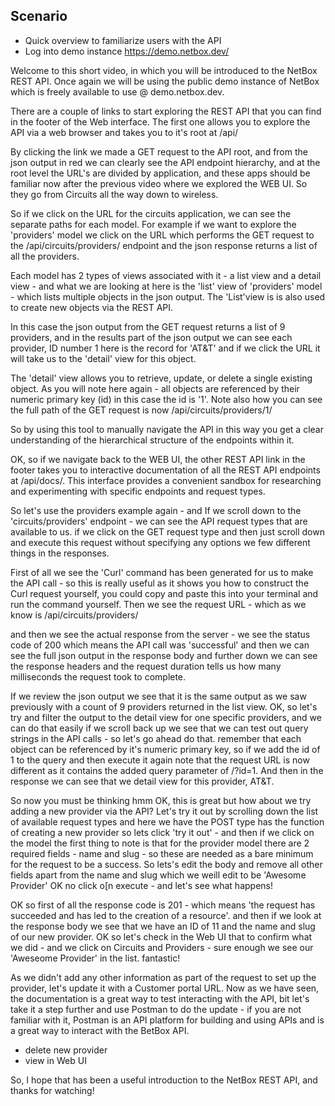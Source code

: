 ## Scenario
- Quick overview to familiarize users with the API
- Log into demo instance https://demo.netbox.dev/

Welcome to this short video, in which you will be introduced to the NetBox REST API. Once again we will be using the public demo instance of NetBox which is freely available to use @ demo.netbox.dev. 

There are a couple of links to start exploring the REST API that you can find in the footer of the Web interface. The first one allows you to explore the API via a web browser and takes you to it's root at /api/  

By clicking the link we made a GET request to the API root, and from the json output in red we can clearly see the API endpoint hierarchy, and at the root level the URL's are divided by application, and these apps should be familiar now after the previous video where we explored the WEB UI. So they go from Circuits all the way down to wireless.  

So if we click on the URL for the circuits application, we can see the separate paths for each model. For example if we want to explore the 'providers' model we click on the URL which performs the GET request to the /api/circuits/providers/ endpoint and the json response returns a list of all the providers. 

Each model has 2 types of views associated with it - a list view and a detail view - and what we are looking at here is the 'list' view of 'providers' model - which lists multiple objects in the json output.  The 'List'view is is also used to create new objects via the REST API.

In this case the json output from the GET request returns a list of 9 providers, and in the results part of the json output we can see each provider,  ID number 1 here is the record for 'AT&T' and if we click the URL it will take us to the 'detail' view for this object. 

The 'detail' view allows you to retrieve, update, or delete a single existing object. As you will note here again - all objects are referenced by their numeric primary key (id) in this case the id is '1'. Note also how you can see the full path of the GET request is now /api/circuits/providers/1/

So by using this tool to manually navigate the API in this way you get a clear understanding of the hierarchical structure of the endpoints within it.

OK, so if we navigate back to the WEB UI, the other REST API link in the footer takes you to interactive documentation of all the REST API endpoints at /api/docs/. This interface provides a convenient sandbox for researching and experimenting with specific endpoints and request types. 

So let's use the providers example again - and If we scroll down to the 'circuits/providers' endpoint - we can see the API request types that are available to us. if we click on the GET request type and then just scroll down and execute this request without specifying any options we few different things in the responses. 

First of all we see the 'Curl' command has been generated for us to make the API call - so this is really useful as it shows you how to construct the Curl request yourself, you could copy and paste this into your terminal and run the command yourself. Then we see the request URL - which as we know is /api/circuits/providers/

and then we see the actual response from the server - we see the status code of 200 which means the API call was 'successful' and then we can see the full json output in the response body and further down we can see the response headers and the request duration tells us how many milliseconds the request took to complete.

If we review the json output we see that it is the same output as we saw previously with a count of 9 providers returned in the list view. OK, so let's try and filter the output to the detail view for one specific providers, and we can do that easily if we scroll back up we see that we can test out query strings in the API calls - so let's go ahead do that. remember that each object can be referenced by it's numeric primary key, so if we add the id of 1 to the query and then execute it again note that the request URL is now different as it contains the added query parameter of /?id=1. And then in the response we can see that we detail view for this provider, AT&T. 

So now you must be thinking hmm OK, this is great but how about we try adding a new provider via the API? Let's try it out by scrolling down the list of available request types and here we have the POST type has the function of creating a new provider so lets click 'try it out' - and then if we click on the model the first thing to note is that for the provider model there are 2 required fields - name and slug - so these are needed as a bare minimum for the request to be a success. So lets's edit the body and remove all other fields apart from the name and slug which we weill edit to be 'Awesome Provider' OK no click o[n execute - and let's see what happens!

OK so first of all the response code is 201 - which means 'the request has succeeded and has led to the creation of a resource'. and then if we look at the response body we see that we have an ID of 11 and the name and slug of our new provider. OK so let's check in the Web UI that to confirm what we did - and we click on Circuits and Providers - sure enough we see our 'Aweseome Provider' in the list. fantastic!   

As we didn't add any other information as part of the request to set up the provider, let's update it with a  Customer portal URL. Now as we have seen, the documentation is a great way to test interacting with the API, bit let's take it a step further and use Postman to do the update - if you are not familiar with it, Postman is an API platform for building and using APIs and is a great way to interact with the BetBox API. 


- delete new provider
- view in Web UI

So, I hope that has been a useful introduction to the NetBox REST API, and thanks for watching!